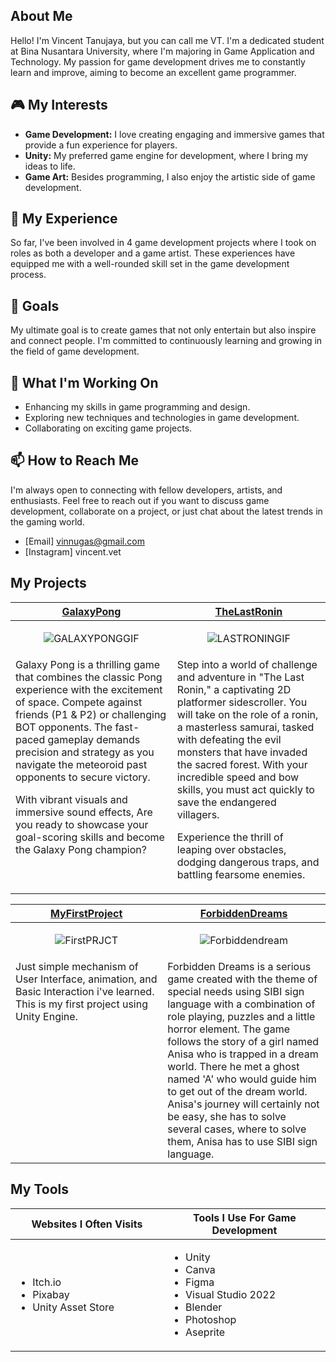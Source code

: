 ## About Me

Hello! I'm Vincent Tanujaya, but you can call me VT. I'm a dedicated student at Bina Nusantara University, where I'm majoring in Game Application and Technology. My passion for game development drives me to constantly learn and improve, aiming to become an excellent game programmer.

## 🎮 My Interests

- **Game Development:** I love creating engaging and immersive games that provide a fun experience for players.
- **Unity:** My preferred game engine for development, where I bring my ideas to life.
- **Game Art:** Besides programming, I also enjoy the artistic side of game development.

## 💼 My Experience

So far, I've been involved in 4 game development projects where I took on roles as both a developer and a game artist. These experiences have equipped me with a well-rounded skill set in the game development process.

## 🎯 Goals

My ultimate goal is to create games that not only entertain but also inspire and connect people. I'm committed to continuously learning and growing in the field of game development.

## 🌱 What I'm Working On

- Enhancing my skills in game programming and design.
- Exploring new techniques and technologies in game development.
- Collaborating on exciting game projects.

## 📫 How to Reach Me

I'm always open to connecting with fellow developers, artists, and enthusiasts. Feel free to reach out if you want to discuss game development, collaborate on a project, or just chat about the latest trends in the gaming world.

- [Email] vinnugas@gmail.com
- [Instagram] vincent.vet




<h2>My Projects</h2>

<!-- ============================================= -->
<table>
  <thead>
    <tr>
      <th width="500px" align="center"><a href="https://github.com/VuinZ/GalaxyPong">GalaxyPong</th>
      <th width="500px" align="center"><a href="https://github.com/VuinZ/TheLastRonin">TheLastRonin</th>
    </tr>
  </thead>
  <tbody>
  <tr width="500px" align="center">
  <td>
    
![GALAXYPONGGIF](https://github.com/VuinZ/VuinZ/assets/156357008/a4a4dd3b-d23b-4f25-83bd-1886f6bc54e3)


  </td>
  <td>

![LASTRONINGIF](https://github.com/VuinZ/VuinZ/assets/156357008/d01b3f6e-678c-4a5d-a139-2e45ebacef07)


  </td>
  </tr>
  <tr width="500px">
  <td valign="text-top">
Galaxy Pong is a thrilling game that combines the classic Pong experience with the excitement of space. Compete against friends (P1 & P2) or challenging BOT opponents. The fast-paced gameplay demands precision and strategy as you navigate the meteoroid past opponents to secure victory. 
    
With vibrant visuals and immersive sound effects, Are you ready to showcase your goal-scoring skills and become the Galaxy Pong champion?
  </td>
  <td valign="text-top">
Step into a world of challenge and adventure in "The Last Ronin," a captivating 2D platformer sidescroller. You will take on the role of a ronin, a masterless samurai, tasked with defeating the evil monsters that have invaded the sacred forest. With your incredible speed and bow skills, you must act quickly to save the endangered villagers.

Experience the thrill of leaping over obstacles, dodging dangerous traps, and battling fearsome enemies.
  </td>
  </tr>
  

  </tbody>
</table>
<!-- ============================================= -->
<table>
  <thead>
    <tr>
      <th width="500px" align="center"><a href="https://github.com/VuinZ/GitFirstProject">MyFirstProject</th>
      <th width="500px" align="center"><a href="https://github.com/VuinZ/Forbidden-Dream-Project">ForbiddenDreams</th>
    </tr>
  </thead>
  <tbody>
  <tr width="500px" align="center">
  <td>

  ![FirstPRJCT](https://github.com/VuinZ/VuinZ/assets/156357008/0db46e56-3e10-4f67-8ec2-6f95e58c717d)
  
  </td>
  <td>

  ![Forbiddendream](https://github.com/VuinZ/VuinZ/assets/156357008/27c71065-fd44-4752-a916-235bb19689b2)


  </td>
  </tr>
  <tr width="500px">
  <td valign="text-top">
Just simple mechanism of User Interface, animation, and Basic Interaction i've learned. This is my first project using Unity Engine. 

  </td>
  <td valign="text-top">
Forbidden Dreams is a serious game created with the theme of special needs using SIBI sign language with a combination of role playing, puzzles and a little horror element. The game follows the story of a girl named Anisa who is trapped in a dream world. There he met a ghost named 'A' who would guide him to get out of the dream world. Anisa's journey will certainly not be easy, she has to solve several cases, where to solve them, Anisa has to use SIBI sign language. 
  </td>
  </tr>
  

  </tbody>
</table>

<!-- ============================================= -->
<h2>My Tools</h2>
<table>
  <thead>
    <tr>
      <th width="500px" align="center">Websites I Often Visits</th>
      <th width="500px" align="center">Tools I Use For Game Development</th>
    </tr>
  </thead>
  <tbody>
  <tr width="500px" align="left">
  <td>

  - Itch.io
  - Pixabay
  - Unity Asset Store
  
  </td>
  <td>

  - Unity
  - Canva
  - Figma
  - Visual Studio 2022
  - Blender
  - Photoshop
  - Aseprite


  </td>
  </tr>
  </tbody>
</table>
<!-- ============================================= -->
